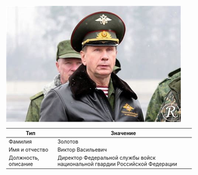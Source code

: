 ![](user.jpeg)

| Тип | Значение |
| - | - |
| Фамилия | Золотов |
| Имя и отчество | Виктор Васильевич |
| Должность, описание | Директор Федеральной службы войск национальной гвардии Российской Федерации  |
